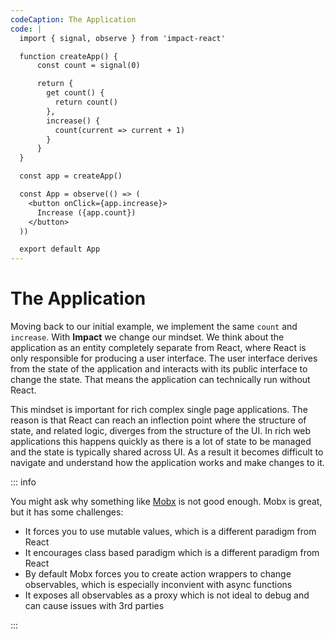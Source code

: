 ```yaml
---
codeCaption: The Application
code: |
  import { signal, observe } from 'impact-react'

  function createApp() {
      const count = signal(0)

      return {
        get count() {
          return count()
        },
        increase() {
          count(current => current + 1)
        }
      }
  }

  const app = createApp()

  const App = observe(() => (
    <button onClick={app.increase}>
      Increase ({app.count})
    </button>
  ))

  export default App
---
```


# The Application

<ClientOnly>
  <Playground />
</ClientOnly>

Moving back to our initial example, we implement the same `count` and `increase`. With **Impact** we change our mindset. We think about the application as an entity completely separate from React, where React is only responsible for producing a user interface. The user interface derives from the state of the application and interacts with its public interface to change the state. That means the application can technically run without React.

This mindset is important for rich complex single page applications. The reason is that React can reach an inflection point where the structure of state, and related logic, diverges from the structure of the UI. In rich web applications this happens quickly as there is a lot of state to be managed and the state is typically shared across UI. As a result it becomes difficult to navigate and understand how the application works and make changes to it.

::: info

You might ask why something like [Mobx]() is not good enough. Mobx is great, but it has some challenges:

- It forces you to use mutable values, which is a different paradigm from React
- It encourages class based paradigm which is a different paradigm from React
- By default Mobx forces you to create action wrappers to change observables, which is especially inconvient with async functions
- It exposes all observables as a proxy which is not ideal to debug and can cause issues with 3rd parties

:::
